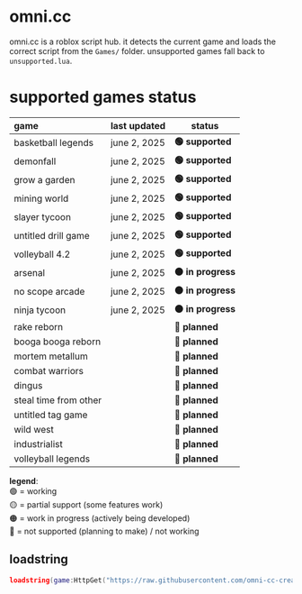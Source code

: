 # omni.cc
omni.cc is a roblox script hub. it detects the current game and loads the correct script from the `Games/` folder. unsupported games fall back to `unsupported.lua`.


# **supported games status**
| game                 | last updated | status             |
|:---------------------|:-------------|------------------|
| basketball legends   | june 2, 2025 | **🟢 supported**   |
| demonfall            | june 2, 2025 | **🟢 supported**   |
| grow a garden        | june 2, 2025 | **🟢 supported**   |
| mining world         | june 2, 2025 | **🟢 supported**   |
| slayer tycoon        | june 2, 2025 | **🟢 supported**   |
| untitled drill game  | june 2, 2025 | **🟢 supported**   |
| volleyball 4.2       | june 2, 2025 | **🟢 supported**   |
| arsenal              | june 2, 2025 | **🟠 in progress** |
| no scope arcade      | june 2, 2025 | **🟠 in progress** |
| ninja tycoon         | june 2, 2025 | **🟠 in progress** |
| rake reborn          |              | **🔴 planned**     |
| booga booga reborn   |              | **🔴 planned**     |
| mortem metallum      |              | **🔴 planned**     |
| combat warriors      |              | **🔴 planned**     |
| dingus               |              | **🔴 planned**     |
| steal time from other|              | **🔴 planned**     |
| untitled tag game    |              | **🔴 planned**     |
| wild west            |              | **🔴 planned**     |
| industrialist        |              | **🔴 planned**     |
| volleyball legends   |              | **🔴 planned**     |





**legend**:  
🟢 = working  
🟡 = partial support (some features work)  
🟠 = work in progress (actively being developed)  
🔴 = not supported (planning to make) / not working



## loadstring
```lua
loadstring(game:HttpGet("https://raw.githubusercontent.com/omni-cc-create/omni.cc/main/loader.lua"))()
```

